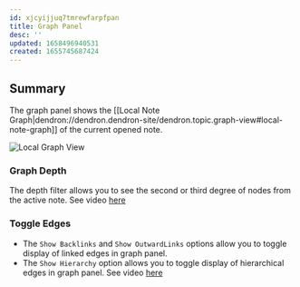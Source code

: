```yaml
---
id: xjcyijjuq7tmrewfarpfpan
title: Graph Panel
desc: ''
updated: 1658496940531
created: 1655745687424
---
```


## Summary
The graph panel shows the [[Local Note Graph|dendron://dendron.dendron-site/dendron.topic.graph-view#local-note-graph]] of the current opened note. 

![Local Graph View](https://ik.imagekit.io/fpjzhqpv1/mini-graph_tRGXbJ0sc.gif?ik-sdk-version=javascript-1.4.3&updatedAt=1655745623835)

### Graph Depth

The depth filter allows you to see the second or third degree of nodes from the active note. See video [here](https://www.loom.com/share/e3a7b026e88b4fb4ae728658d3faf13b)


### Toggle Edges

- The `Show Backlinks` and `Show OutwardLinks` options allow you to toggle display of linked edges in graph panel. 
- The `Show Hierarchy` option allows you to toggle display of hierarchical edges in graph panel.
See video [here](https://www.loom.com/share/88c169c981244c289dde63eac2419bd1)